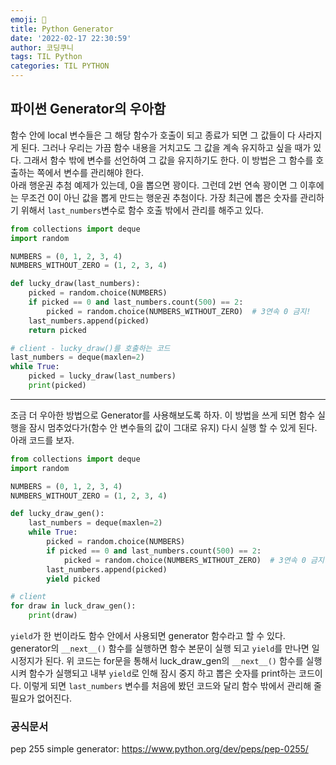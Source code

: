 ```yaml
---
emoji: 🐳
title: Python Generator
date: '2022-02-17 22:30:59'
author: 코딩쿠니
tags: TIL Python
categories: TIL PYTHON
---
```


## 파이썬 Generator의 우아함
함수 안에 local 변수들은 그 해당 함수가 호출이 되고 종료가 되면 그 값들이 다 사라지게 된다. 그러나 우리는 가끔 함수 내용을 거치고도 그 값을 계속 유지하고 싶을 때가 있다. 그래서 함수 밖에 변수를 선언하여 그 값을 유지하기도 한다. 이 방법은 그 함수를 호출하는 쪽에서 변수를 관리해야 한다.   
아래 행운권 추첨 예제가 있는데, 0을 뽑으면 꽝이다. 그런데 2번 연속 꽝이면 그 이후에는 무조건 0이 아닌 값을 뽑게 만드는 행운권 추첨이다. 가장 최근에 뽑은 숫자를 관리하기 위해서 `last_numbers`변수로 함수 호출 밖에서 관리를 해주고 있다.
```python
from collections import deque
import random

NUMBERS = (0, 1, 2, 3, 4)
NUMBERS_WITHOUT_ZERO = (1, 2, 3, 4)

def lucky_draw(last_numbers):
    picked = random.choice(NUMBERS)
    if picked == 0 and last_numbers.count(500) == 2:
        picked = random.choice(NUMBERS_WITHOUT_ZERO)  # 3연속 0 금지!
    last_numbers.append(picked)
    return picked

# client - lucky_draw()를 호출하는 코드 
last_numbers = deque(maxlen=2)
while True:
    picked = lucky_draw(last_numbers)
    print(picked)
```
___
조금 더 우아한 방법으로 Generator를 사용해보도록 하자. 이 방법을 쓰게 되면 함수 실행을 잠시 멈추었다가(함수 안 변수들의 값이 그대로 유지) 다시 실행 할 수 있게 된다. 아래 코드를 보자.
```python
from collections import deque
import random

NUMBERS = (0, 1, 2, 3, 4)
NUMBERS_WITHOUT_ZERO = (1, 2, 3, 4)

def lucky_draw_gen():
    last_numbers = deque(maxlen=2)
    while True:
        picked = random.choice(NUMBERS)
        if picked == 0 and last_numbers.count(500) == 2:
            picked = random.choice(NUMBERS_WITHOUT_ZERO)  # 3연속 0 금지!
        last_numbers.append(picked)
        yield picked

# client 
for draw in luck_draw_gen():
    print(draw)
```
`yield`가 한 번이라도 함수 안에서 사용되면 generator 함수라고 할 수 있다. generator의 `__next__()` 함수를 실행하면 함수 본문이 실행 되고 `yield`를 만나면 일시정지가 된다. 위 코드는 for문을 통해서 luck_draw_gen의 `__next__()` 함수를 실행시켜 함수가 실행되고 내부 `yield`로 인해 잠시 중지 하고 뽑은 숫자를 print하는 코드이다. 이렇게 되면 `last_numbers` 변수를 처음에 봤던 코드와 달리 함수 밖에서 관리해 줄 필요가 없어진다.

### 공식문서
pep 255 simple generator: https://www.python.org/dev/peps/pep-0255/
```toc
```